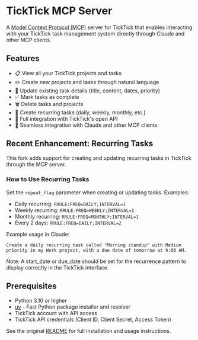 # TickTick MCP Server

A [Model Context Protocol (MCP)](https://modelcontextprotocol.io/) server for TickTick that enables interacting with your TickTick task management system directly through Claude and other MCP clients.

## Features

- 📋 View all your TickTick projects and tasks
- ✏️ Create new projects and tasks through natural language
- 🔄 Update existing task details (title, content, dates, priority)
- ✅ Mark tasks as complete
- 🗑️ Delete tasks and projects
- 🔁 Create recurring tasks (daily, weekly, monthly, etc.)
- 🔄 Full integration with TickTick's open API
- 🔌 Seamless integration with Claude and other MCP clients

## Recent Enhancement: Recurring Tasks

This fork adds support for creating and updating recurring tasks in TickTick through the MCP server.

### How to Use Recurring Tasks

Set the `repeat_flag` parameter when creating or updating tasks. Examples:

- Daily recurring: `RRULE:FREQ=DAILY;INTERVAL=1`
- Weekly recurring: `RRULE:FREQ=WEEKLY;INTERVAL=1`
- Monthly recurring: `RRULE:FREQ=MONTHLY;INTERVAL=1`
- Every 2 days: `RRULE:FREQ=DAILY;INTERVAL=2`

Example usage in Claude:

```
Create a daily recurring task called "Morning standup" with Medium priority in my Work project, with a due date of tomorrow at 9:00 AM.
```

Note: A start_date or due_date should be set for the recurrence pattern to display correctly in the TickTick interface.

## Prerequisites

- Python 3.10 or higher
- [uv](https://github.com/astral-sh/uv) - Fast Python package installer and resolver
- TickTick account with API access
- TickTick API credentials (Client ID, Client Secret, Access Token)

See the original [README](https://github.com/jacepark12/ticktick-mcp/blob/main/README.md) for full installation and usage instructions.
